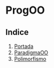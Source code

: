 # ProgOO
## Indice

1. [Portada](portada.pdf)
2. [ParadigmaOO](./img/ar.md)
3. [Polimorfismo](./juego/tg.md)